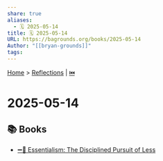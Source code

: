 ```yaml
---
share: true
aliases:
  - 🗓️ 2025-05-14
title: 🗓️ 2025-05-14
URL: https://bagrounds.org/books/2025-05-14
Author: "[[bryan-grounds]]"
tags: 
---
```

[Home](../index.md) > [Reflections](./index.md) | [⏮️](./2025-05-13.md)  
# 2025-05-14  
## 📚 Books  
- [➖💯 Essentialism: The Disciplined Pursuit of Less](../books/essentialism-the-disciplined-pursuit-of-less.md)